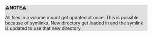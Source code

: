 <div style="margin:2em; background-color: #e0e0e0;">

<strong>⚠️NOTE️️️⚠️</strong>

All files in a volume mount get updated at once. This is possible because of symlinks. New directory get loaded in and the symlink is updated to use that new directory.
</div>

